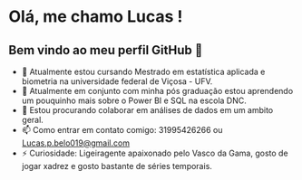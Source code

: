 # Olá, me chamo Lucas ! 
## Bem vindo ao meu perfil GitHub 👋

- 🔭 Atualmente estou cursando Mestrado em estatística aplicada e biometria na universidade federal de Viçosa - UFV.
- 🌱 Atualmente em conjunto com minha pós graduação estou aprendendo um pouquinho mais sobre o Power BI e SQL na escola DNC.
- 👯 Estou procurando colaborar em análises de dados em um ambito geral.
- 📫 Como entrar em contato comigo: 31995426266 ou Lucas.p.belo019@gmail.com
- ⚡ Curiosidade: Ligeiragente apaixonado pelo Vasco da Gama, gosto de jogar xadrez e gosto bastante de séries temporais.
